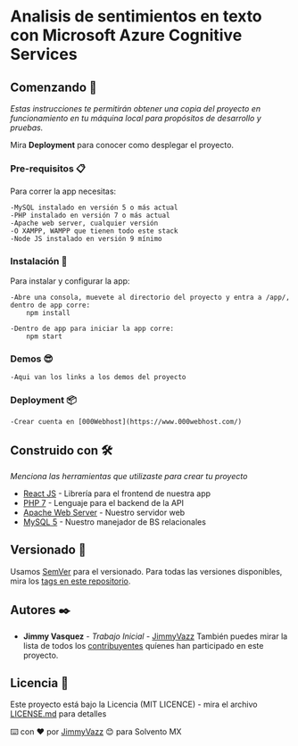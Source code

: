 
# Analisis de sentimientos en texto con Microsoft Azure Cognitive Services  


## Comenzando 🚀

_Estas instrucciones te permitirán obtener una copia del proyecto en funcionamiento en tu máquina local para propósitos de desarrollo y pruebas._

Mira **Deployment** para conocer como desplegar el proyecto.


### Pre-requisitos 📋

Para correr la app necesitas:

```
-MySQL instalado en versión 5 o más actual
-PHP instalado en versión 7 o más actual
-Apache web server, cualquier versión
-O XAMPP, WAMPP que tienen todo este stack
-Node JS instalado en versión 9 mínimo
```

### Instalación 🔧

Para instalar y configurar la app:
```
-Abre una consola, muevete al directorio del proyecto y entra a /app/, dentro de app corre:
    npm install    
```
```
-Dentro de app para iniciar la app corre:
    npm start
```

### Demos 😎
```
-Aqui van los links a los demos del proyecto
```

### Deployment 📦

```
-Crear cuenta en [000Webhost](https://www.000webhost.com/)
```

## Construido con 🛠️

_Menciona las herramientas que utilizaste para crear tu proyecto_

* [React JS](https://es.reactjs.org/) - Librería para el frontend de nuestra app
* [PHP 7](https://www.php.net/downloads.php) - Lenguaje para el backend de la API
* [Apache Web Server](https://httpd.apache.org/download.cgi) - Nuestro servidor web
* [MySQL 5](https://dev.mysql.com/downloads/mysql/) - Nuestro manejador de BS relacionales


## Versionado 📌

Usamos [SemVer](http://semver.org/) para el versionado. Para todas las versiones disponibles, mira los [tags en este repositorio](https://github.com/tu/proyecto/tags).

## Autores ✒️

* **Jimmy Vasquez** - *Trabajo Inicial* - [JimmyVazz](https://github.com/JimmyVazz/)
También puedes mirar la lista de todos los [contribuyentes](https://github.com/your/project/contributors) quíenes han participado en este proyecto. 

## Licencia 📄

Este proyecto está bajo la Licencia (MIT LICENCE) - mira el archivo [LICENSE.md](LICENSE.md) para detalles


⌨️ con ❤️ por [JimmyVazz](https://github.com/JimmyVazz/) 😊 para Solvento MX
